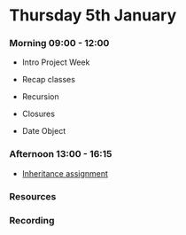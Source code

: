 # Thursday 5th January

### Morning 09:00 - 12:00
 
- Intro Project Week 

- Recap classes
- Recursion 
- Closures
- Date Object

### Afternoon 13:00 - 16:15

- [Inheritance assignment]()

### Resources




### Recording
